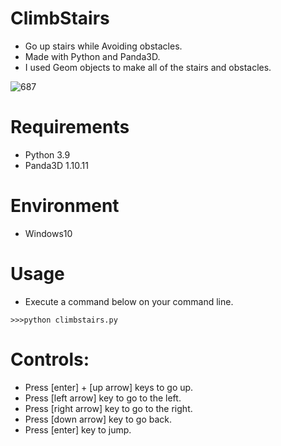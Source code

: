 # ClimbStairs
* Go up stairs while Avoiding obstacles. 
* Made with Python and Panda3D.
* I used Geom objects to make all of the stairs and obstacles. 

![687](https://user-images.githubusercontent.com/48859041/203213201-58300241-d140-4992-a02b-af26e36a0546.png)

# Requirements
* Python 3.9
* Panda3D 1.10.11

# Environment
* Windows10

# Usage
* Execute a command below on your command line.
```
>>>python climbstairs.py
```

# Controls:
* Press [enter] + [up arrow] keys to go up.
* Press [left arrow] key to go to the left.
* Press [right arrow] key to go to the right.
* Press [down arrow] key to go back.
* Press [enter] key to jump.
